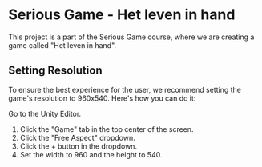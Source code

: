 # Serious Game - Het leven in hand

This project is a part of the Serious Game course, where we are creating a game called "Het leven in hand".

## Setting Resolution

To ensure the best experience for the user, we recommend setting the game's resolution to 960x540. Here's how you can do it:

Go to the Unity Editor.

1. Click the "Game" tab in the top center of the screen.
2. Click the "Free Aspect" dropdown.
3. Click the + button in the dropdown.
4. Set the width to 960 and the height to 540.
